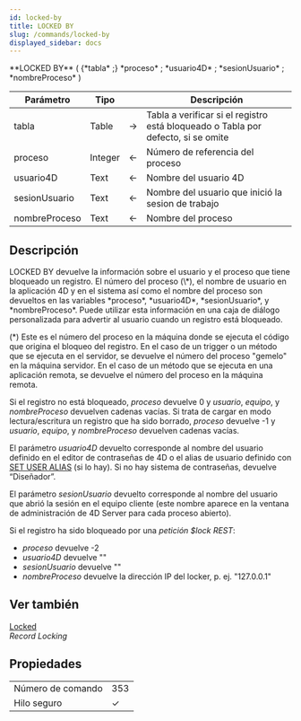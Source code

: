 ```yaml
---
id: locked-by
title: LOCKED BY
slug: /commands/locked-by
displayed_sidebar: docs
---
```


<!--REF #_command_.LOCKED BY.Syntax-->**LOCKED BY** ( {*tabla* ;} *proceso* ; *usuario4D* ; *sesionUsuario* ; *nombreProceso* )<!-- END REF-->
<!--REF #_command_.LOCKED BY.Params-->
| Parámetro | Tipo |  | Descripción |
| --- | --- | --- | --- |
| tabla | Table | &#8594;  | Tabla a verificar si el registro está bloqueado o Tabla por defecto, si se omite |
| proceso | Integer | &#8592; | Número de referencia del proceso |
| usuario4D | Text | &#8592; | Nombre del usuario 4D |
| sesionUsuario | Text | &#8592; | Nombre del usuario que inició la sesion de trabajo |
| nombreProceso | Text | &#8592; | Nombre del proceso |

<!-- END REF-->

## Descripción 

<!--REF #_command_.LOCKED BY.Summary-->LOCKED BY devuelve la información sobre el usuario y el proceso que tiene bloqueado un registro.<!-- END REF--> El número del proceso (\*), el nombre de usuario en la aplicación 4D y en el sistema así como el nombre del proceso son devueltos en las variables *proceso*, *usuario4D*, *sesionUsuario*, y *nombreProceso*. Puede utilizar esta información en una caja de diálogo personalizada para advertir al usuario cuando un registro está bloqueado.

(\*) Este es el número del proceso en la máquina donde se ejecuta el código que origina el bloqueo del registro. En el caso de un trigger o un método que se ejecuta en el servidor, se devuelve el número del proceso "gemelo" en la máquina servidor. En el caso de un método que se ejecuta en una aplicación remota, se devuelve el número del proceso en la máquina remota.

Si el registro no está bloqueado, *proceso* devuelve 0 y *usuario*, *equipo*, y *nombreProceso* devuelven cadenas vacías. Si trata de cargar en modo lectura/escritura un registro que ha sido borrado, *proceso* devuelve -1 y *usuario*, *equipo*, y *nombreProceso* devuelven cadenas vacías.

El parámetro *usuario4D*  devuelto corresponde al nombre del usuario definido en el editor de contraseñas de 4D o el alias de usuario definido con [SET USER ALIAS](set-user-alias.md) (si lo hay). Si no hay sistema de contraseñas, devuelve “Diseñador”.

El parámetro *sesionUsuario* devuelto corresponde al nombre del usuario que abrió la sesión en el equipo cliente (este nombre aparece en la ventana de administración de 4D Server para cada proceso abierto).

Si el registro ha sido bloqueado por una *petición $lock REST*:

* *proceso* devuelve -2
* *usuario4D* devuelve ""
* *sesionUsuario* devuelve ""
* *nombreProceso* devuelve la dirección IP del locker, p. ej. "127.0.0.1"

## Ver también 

[Locked](locked.md)  
*Record Locking*  

## Propiedades

|  |  |
| --- | --- |
| Número de comando | 353 |
| Hilo seguro | &check; |


